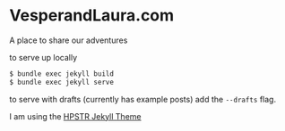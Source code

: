 # VesperandLaura.com
A place to share our adventures

to serve up locally
```sh
$ bundle exec jekyll build
$ bundle exec jekyll serve
```

to serve with drafts (currently has example posts) add the `--drafts` flag.

I am using the [HPSTR Jekyll Theme](https://mademistakes.com/work/hpstr-jekyll-theme/)
